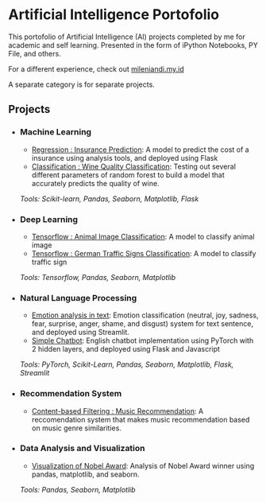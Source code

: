 # Artificial Intelligence Portofolio
This portofolio of Artificial Intelligence (AI) projects completed by me for academic and self learning. Presented in the form of iPython Notebooks, PY File, and others.

For a different experience, check out [mileniandi.my.id](mileniandi.my.id)

A separate category is for separate projects.

## Projects

- ### Machine Learning

	- [Regression : Insurance Prediction](https://github.com/negatively/Simpleweb-Insurance-Predict): A model to predict the cost of a insurance using analysis tools, and deployed using Flask
	- [Classification : Wine Quality Classification](https://github.com/negatively/DS-ML-Project/tree/main/Wine%20Quality%20Prediction): Testing out several different parameters of random forest to build a model that accurately predicts the quality of wine.


	_Tools: Scikit-learn, Pandas, Seaborn, Matplotlib, Flask_ 
	

- ### Deep Learning
	- [Tensorflow : Animal Image Classification](https://github.com/negatively/DS-ML-Project/tree/main/Animal%20Image%20Classification%20using%20CNN): A model to classify animal image
	- [Tensorflow : German Traffic Signs Classification](https://github.com/negatively/DS-ML-Project/tree/main/German%20Traffic%20Signs%20Classification): A model to classify traffic sign


	_Tools: Tensorflow, Pandas, Seaborn, Matplotlib_ 

- ### Natural Language Processing
	- [Emotion analysis in text](https://github.com/negatively/nlpindo-emotion-classifier): Emotion classification (neutral, joy, sadness, fear, surprise, anger, shame, and disgust) system for text sentence, and deployed using Streamlit.
	- [Simple Chatbot](https://github.com/negatively/Chat-Eng-Pytorch): English chatbot implementation using PyTorch with 2 hidden layers, and deployed using Flask and Javascript

	_Tools: PyTorch, Scikit-Learn, Pandas, Seaborn, Matplotlib, Flask, Streamlit_ 

- ### Recommendation System
	- [Content-based Filtering : Music Recommendation](https://github.com/negatively/DS-ML-Project/tree/main/Music%20Recommendation%20Content%20based%20filtering): A reccomendation system that makes music recommendation based on music genre similarities.


- ### Data Analysis and Visualization
	- [Visualization of Nobel Award](https://github.com/negatively/DS-ML-Project/tree/main/Visualisasi%20Sejarah%20Penghargaan%20Nobel): Analysis of Nobel Award winner  using pandas, matplotlib, and seaborn.

	_Tools: Pandas, Seaborn, Matplotlib_ 







